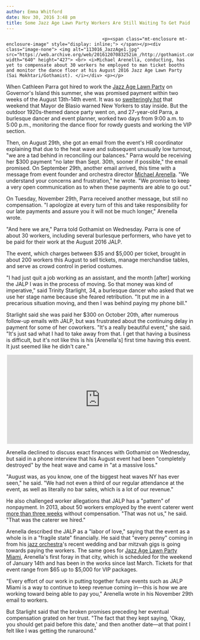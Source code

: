 ```yaml
---
author: Emma Whitford
date: Nov 30, 2016 3:48 pm
title: Some Jazz Age Lawn Party Workers Are Still Waiting To Get Paid
---
```


	
										<p><span class="mt-enclosure mt-enclosure-image" style="display: inline;"> </span></p><div class="image-none"> <img alt="113016_JazzAge1.jpg" src="https://web.archive.org/web/20161207083252im_/http://gothamist.com/attachments/nyc_ewhitford/113016_JazzAge1.jpg" width="640" height="427"> <br> <i>Michael Arenella, conducting, has yet to compensate about 30 workers he employed to man ticket booths and monitor the dance floor at his August 2016 Jazz Age Lawn Party (Sai Mokhtari/Gothamist). </i></div> <p></p>

<p>When Cathleen Parra got hired to work the <a href="https://web.archive.org/web/20161207083252/http://gothamist.com/2016/06/13/photos_jazz_age_lawn_party_2016.php#photo-80">Jazz Age Lawn Party</a> on Governor&apos;s Island this summer, she was promised payment within two weeks of the August 13th-14th event. It was so <a href="https://web.archive.org/web/20161207083252/http://gothamist.com/2016/08/12/hot_humid_weather_forever.php">swelteringly hot</a> that weekend that Mayor de Blasio warned New Yorkers to stay inside. But the outdoor 1920s-themed dance party went on, and 27-year-old Parra, a burlesque dancer and event planner, worked two days from 9:00 a.m. to 5:00 p.m., monitoring the dance floor for rowdy guests and working the VIP section. </p>

<p>Then, on August 29th, she got an email from the event&apos;s HR coordinator explaining that due to the heat wave and subsequent unusually low turnout, &quot;we are a tad behind in reconciling our balances.&quot; Parra would be receiving her $300 payment &quot;no later than Sept. 30th, sooner if possible,&quot; the email promised. On September 29th, another email arrived, this time with a message from event founder and orchestra director <a href="https://web.archive.org/web/20161207083252/http://www.nytimes.com/2016/08/28/fashion/jazz-age-lawn-party-michael-arenella.html?_r=0">Michael Arenella</a>. &quot;We understand your concerns and frustration,&quot; he wrote. &quot;We promise to keep a very open communication as to when these payments are able to go out.&quot; </p>

<p>On Tuesday, November 29th, Parra received another message, but still no compensation. &quot;I apologize at every turn of this and take responsibility for our late payments and assure you it will not be much longer,&quot; Arenella wrote. </p>

<p>&quot;And here we are,&quot; Parra told Gothamist on Wednesday. Parra is one of about 30 workers, including several burlesque performers, who have yet to be paid for their work at the August 2016 JALP. </p>

<p>The event, which charges between $35 and $5,000 per ticket, brought in about 200 workers this August to sell tickets, manage merchandise tables, and serve as crowd control in period costumes. </p>

<p>&quot;I had just quit a job working as an assistant, and the month [after] working the JALP I was in the process of moving. So that money was kind of imperative,&quot; said Trinity Starlight, 34, a burlesque dancer who asked that we use her stage name because she feared retribution. &quot;It put me in a precarious situation moving, and then I was behind paying my phone bill.&quot; </p>

<p>Starlight said she was paid her $300 on October 20th, after numerous follow-up emails with JALP, but was frustrated about the continuing delay in payment for some of her coworkers. &quot;It&apos;s a really beautiful event,&quot; she said. &quot;It&apos;s just sad what I had to take away from that. I get that having a business is difficult, but it&apos;s not like this is his [Arenella&apos;s] first time having this event. It just seemed like he didn&apos;t care.&quot; </p>

<center><iframe src="https://web.archive.org/web/20161207083252if_/https://www.facebook.com/plugins/post.php?href=https%3A%2F%2Fwww.facebook.com%2Florraine.sweetlorraine%2Fposts%2F649555418553520&amp;width=500" width="500" height="239" style="border:none;overflow:hidden" scrolling="no" frameborder="0" allowtransparency="true"></iframe></center>

<p>Arenella declined to discuss exact finances with Gothamist on Wednesday, but said in a phone interview that his August event had been &quot;completely destroyed&quot; by the heat wave and came in &quot;at a massive loss.&quot; </p>

<p>&quot;August was, as you know, one of the biggest heat waves NY has ever seen,&quot; he said. &quot;We had not even a third of our regular attendance at the event, as well as literally no bar sales, which is a lot of our revenue.&quot; </p>

<p>He also challenged worker allegations that JALP has a &quot;pattern&quot; of nonpayment. In 2013, about 50 workers employed by the event caterer went <a href="https://web.archive.org/web/20161207083252/http://gothamist.com/2013/09/04/jazz_age_lawn_party.php">more than three weeks</a> without compensation. &quot;That was not us,&quot; he said. &quot;That was the caterer we hired.&quot;</p>

<p>Arenella described the JALP as a &quot;labor of love,&quot; saying that the event as a whole is in a &quot;fragile state&quot; financially. He said that &quot;every penny&quot; coming in from his <a href="https://web.archive.org/web/20161207083252/http://www.dreamlandorchestra.com/">jazz orchestra</a>&apos;s recent wedding and bar mitzvah gigs is going towards paying the workers. The same goes for <a href="https://web.archive.org/web/20161207083252/http://jazzagelawnparty.ticketfly.com/">Jazz Age Lawn Party Miami</a>, Arenella&apos;s first foray in that city, which is scheduled for the weekend of January 14th and has been in the works since last March. Tickets for that event range from $65 up to $5,000 for VIP packages.  </p>

<p>&quot;Every effort of our work in putting together future events such as JALP Miami is a way to continue to keep revenue coming in&#x2014;this is how we are working toward being able to pay you,&quot; Arenella wrote in his November 29th email to workers. </p>

<p>But Starlight said that the broken promises preceding her eventual compensation grated on her trust. &quot;The fact that they kept saying, &apos;Okay, you should get paid before this date,&apos; and then another date&#x2014;at that point I felt like I was getting the runaround.&quot;</p>					
										
									
				